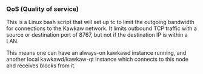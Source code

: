 ### QoS (Quality of service) ###

This is a Linux bash script that will set up tc to limit the outgoing bandwidth for connections to the Kawkaw network. It limits outbound TCP traffic with a source or destination port of 8767, but not if the destination IP is within a LAN.

This means one can have an always-on kawkawd instance running, and another local kawkawd/kawkaw-qt instance which connects to this node and receives blocks from it.
